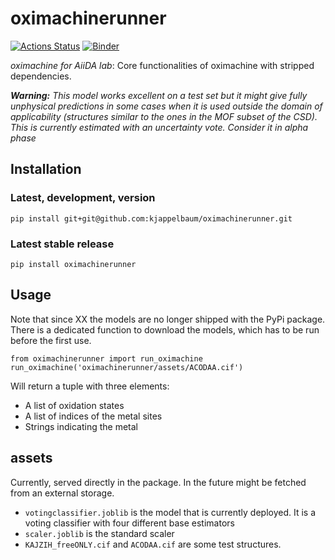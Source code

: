 # oximachinerunner

[![Actions Status](https://github.com/kjappelbaum/oximachinerunner/workflows/Python%20package/badge.svg)](https://github.com/kjappelbaum/oximachinerunner/actions)
[![Binder](https://mybinder.org/badge_logo.svg)](https://mybinder.org/v2/gh/kjappelbaum/oximachinerunner/master?filepath=examples%2Fexample.ipynb)

_oximachine for AiiDA lab_: Core functionalities of oximachine with stripped dependencies.

_**Warning:** This model works excellent on a test set but it might give fully unphysical predictions in some cases when it is used outside the domain of applicability (structures similar to the ones in the MOF subset of the CSD). This is currently estimated with an uncertainty vote. Consider it in alpha phase_

## Installation

### Latest, development, version

```(bash)
pip install git+git@github.com:kjappelbaum/oximachinerunner.git
```

### Latest stable release

```(bash)
pip install oximachinerunner
```

## Usage

Note that since XX the models are no longer shipped with the PyPi package. There is a dedicated function to download the models, which has to be run before the first use.

```(python)
from oximachinerunner import run_oximachine
run_oximachine('oximachinerunner/assets/ACODAA.cif')
```

Will return a tuple with three elements:

- A list of oxidation states
- A list of indices of the metal sites
- Strings indicating the metal

## assets

Currently, served directly in the package. In the future might be fetched from an external storage.

- `votingclassifier.joblib` is the model that is currently deployed. It is a voting classifier with four different base estimators
- `scaler.joblib` is the standard scaler
- `KAJZIH_freeONLY.cif` and `ACODAA.cif` are some test structures.
